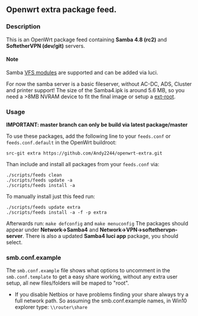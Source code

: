 ## Openwrt extra package feed.

### Description

This is an OpenWrt package feed containing **Samba 4.8 (rc2)** and **SoftetherVPN (dev/git)** servers.

#### Note
Samba [VFS modules](https://wiki.samba.org/index.php/Virtual_File_System_Modules) are supported and can be added via luci.

For now the samba server is a basic fileserver, without AC-DC, ADS, Cluster and printer support!
The size of the Samba4.ipk is around 5.6 MB, so you need a >8MB NVRAM device to fit the final image or setup a [ext-root](https://lede-project.org/docs/user-guide/extroot_configuration).

### Usage
**IMPORTANT: master branch can only be build via latest package/master**

To use these packages, add the following line to your ```feeds.conf``` or ```feeds.conf.default``` in the OpenWrt buildroot:

```src-git extra https://github.com/Andy2244/openwrt-extra.git```

Than include and install all packages from your ```feeds.conf``` via:
```
./scripts/feeds clean
./scripts/feeds update -a
./scripts/feeds install -a
```
To manually install just this feed run:
```
./scripts/feeds update extra
./scripts/feeds install -a -f -p extra
```

Afterwards run: 
```make defconfig``` and ```make menuconfig```
The packages should appear under **Network->Samba4** and **Network->VPN->softethervpn-server**. There is also a updated **Samba4 luci app** package, you should select.


### smb.conf.example

The ```smb.conf.example``` file shows what options to uncomment in the ```smb.conf.template``` to get a easy share working, without any extra user setup, all new files/folders will be maped to "root".

* If you disable Netbios or have problems finding your share always try a full network path. So assuming the smb.conf.example names, in Win10 explorer type: ```\\router\share```
